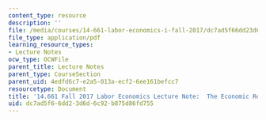 ```yaml
---
content_type: resource
description: ''
file: /media/courses/14-661-labor-economics-i-fall-2017/dc7ad5f66dd23d6d6c92b875d86fd755_MIT14_661F17_lec_school.pdf
file_type: application/pdf
learning_resource_types:
- Lecture Notes
ocw_type: OCWFile
parent_title: Lecture Notes
parent_type: CourseSection
parent_uid: 4edfd6c7-e2a5-013a-ecf2-6ee161befcc7
resourcetype: Document
title: '14.661 Fall 2017 Labor Economics Lecture Note:  The Economic Returns to Schooling'
uid: dc7ad5f6-6dd2-3d6d-6c92-b875d86fd755
---
```

